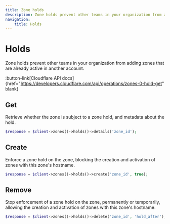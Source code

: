 ```yaml
---
title: Zone holds
description: Zone holds prevent other teams in your organization from adding zones that are already active in another account.
navigation:
    title: Holds
---
```


# Holds

Zone holds prevent other teams in your organization from adding zones that are already active in another account.

:button-link[Cloudflare API docs]{href="https://developers.cloudflare.com/api/operations/zones-0-hold-get" blank}

## Get

Retrieve whether the zone is subject to a zone hold, and metadata about the hold.

```php [php]
$response = $client->zones()->holds()->details('zone_id');
```

## Create

Enforce a zone hold on the zone, blocking the creation and activation of zones with this zone's hostname.

```php [php]
$response = $client->zones()->holds()->create('zone_id', true);
```

## Remove

Stop enforcement of a zone hold on the zone, permanently or temporarily, allowing the creation and activation of zones with this zone's hostname.

```php [php]
$response = $client->zones()->holds()->delete('zone_id', 'hold_after');
```